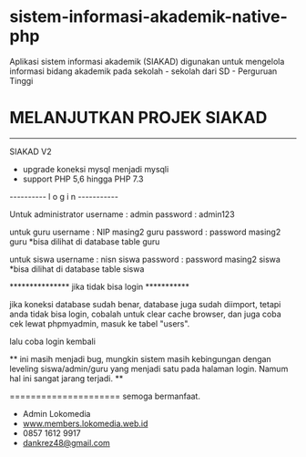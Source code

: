 # sistem-informasi-akademik-native-php
Aplikasi sistem informasi akademik (SIAKAD) digunakan untuk mengelola informasi bidang akademik pada sekolah - sekolah dari SD - Perguruan Tinggi
# MELANJUTKAN PROJEK SIAKAD
-------------------------------------
SIAKAD V2
- upgrade koneksi mysql menjadi mysqli
- support PHP 5,6 hingga PHP 7.3

---------- l o g i n -----------

Untuk administrator
username : admin
password : admin123

untuk guru
username : NIP masing2 guru
password : password masing2 guru  *bisa dilihat di database table guru

untuk siswa
username : nisn siswa
password : password masing2 siswa *bisa dilihat di database table siswa


*************** jika tidak bisa login ***********

jika koneksi database sudah benar, database juga sudah diimport, tetapi anda tidak bisa login, cobalah untuk clear cache browser, dan juga coba cek lewat phpmyadmin, masuk ke tabel "users".

lalu coba login kembali

** ini masih menjadi bug, mungkin sistem masih kebingungan dengan leveling siswa/admin/guru yang menjadi satu pada halaman login. Namum hal ini sangat jarang terjadi. **



=====================
semoga bermanfaat.
* Admin Lokomedia
* www.members.lokomedia.web.id
* 0857 1612 9917
* dankrez48@gmail.com
